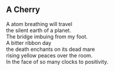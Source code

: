 A Cherry
--------
A atom breathing will travel  
the silent earth of a planet.  
The bridge imbuing from my foot.  
A bitter ribbon day  
the death enchants on its dead mare  
rising yellow peaces over the room.  
In the face of so many clocks to positivity.  
